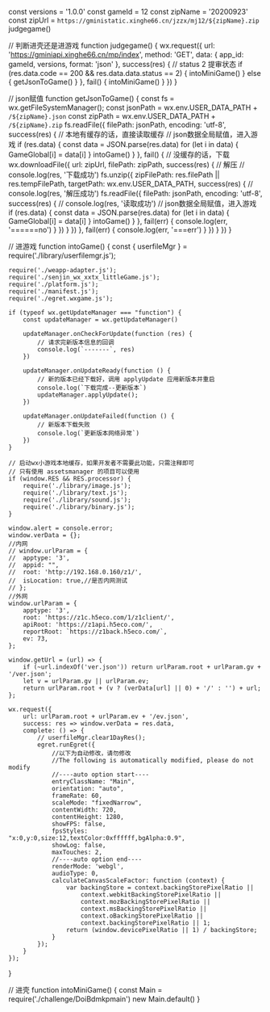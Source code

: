 const versions = '1.0.0'
const gameId = 12
const zipName = '20200923'
const zipUrl = `https://gministatic.xinghe66.cn/jzzx/mj12/${zipName}.zip`
judgegame()

// 判断进壳还是进游戏
function judgegame() {
	wx.request({
		url: 'https://gminiapi.xinghe66.cn/mp/index',
		method: 'GET',
		data: {
			app_id: gameId,
			versions,
			format: 'json'
		},
		success(res) {
			// status 2 提审状态
			if (res.data.code == 200 && res.data.data.status == 2) {
				intoMiniGame()
			} else {
				getJsonToGame()
			}
		},
		fail() {
			intoMiniGame()
		}
	})
}

// json赋值
function getJsonToGame() {
	const fs = wx.getFileSystemManager();
	const jsonPath = wx.env.USER_DATA_PATH + `/${zipName}.json`
	const zipPath = wx.env.USER_DATA_PATH + `/${zipName}.zip`
	fs.readFile({
		filePath: jsonPath,
		encoding: 'utf-8',
		success(res) {
			// 本地有缓存的话，直接读取缓存
			// json数据全局赋值，进入游戏
			if (res.data) {
				const data = JSON.parse(res.data)
				for (let i in data) {
					GameGlobal[i] = data[i]
				}
				intoGame()
			}
		},
		fail() {
			// 没缓存的话，下载
			wx.downloadFile({
				url: zipUrl,
				filePath: zipPath,
				success(res) {
					// 解压
					// console.log(res, '下载成功')
					fs.unzip({
						zipFilePath: res.filePath || res.tempFilePath,
						targetPath: wx.env.USER_DATA_PATH,
						success(res) {
							// console.log(res, '解压成功')
							fs.readFile({
								filePath: jsonPath,
								encoding: 'utf-8',
								success(res) {
									// console.log(res, '读取成功')
									// json数据全局赋值，进入游戏
									if (res.data) {
										const data = JSON.parse(res.data)
										for (let i in data) {
											GameGlobal[i] = data[i]
										}
										intoGame()
									}
								},
								fail(err) {
									console.log(err, '======no')
								}
							})
						}
					})
				},
				fail(err) {
					console.log(err, '===err')
				}
			})
		}
	})
}


// 进游戏
function intoGame() {
	const {
		userfileMgr
	} = require('./library/userfilemgr.js');

	require('./weapp-adapter.js');
	require('./senjin_wx_xxtx_littleGame.js');
	require('./platform.js');
	require('./manifest.js');
	require('./egret.wxgame.js');

	if (typeof wx.getUpdateManager === "function") {
		const updateManager = wx.getUpdateManager()

		updateManager.onCheckForUpdate(function (res) {
			// 请求完新版本信息的回调
			console.log(`-------`, res)
		})

		updateManager.onUpdateReady(function () {
			// 新的版本已经下载好，调用 applyUpdate 应用新版本并重启
			console.log(`下载完成--更新版本`)
			updateManager.applyUpdate();
		})

		updateManager.onUpdateFailed(function () {
			// 新版本下载失败
			console.log(`更新版本网络异常`)
		})
	}

	// 启动wx小游戏本地缓存，如果开发者不需要此功能，只需注释即可
	// 只有使用 assetsmanager 的项目可以使用
	if (window.RES && RES.processor) {
		require('./library/image.js');
		require('./library/text.js');
		require('./library/sound.js');
		require('./library/binary.js');
	}

	window.alert = console.error;
	window.verData = {};
	//内网
	// window.urlParam = {
	// 	apptype: '3',
	// 	appid: "",
	// 	root: 'http://192.168.0.160/z1/',
	// 	isLocation: true,//是否内网测试
	// };
	//外网
	window.urlParam = {
		apptype: '3',
		root: 'https://z1c.h5eco.com/1/z1client/',
		apiRoot: 'https://z1api.h5eco.com/',
		reportRoot: `https://z1back.h5eco.com/`,
		ev: 73,
	};

	window.getUrl = (url) => {
		if (~url.indexOf('ver.json')) return urlParam.root + urlParam.gv + '/ver.json';
		let v = urlParam.gv || urlParam.ev;
		return urlParam.root + (v ? (verData[url] || 0) + '/' : '') + url;
	};

	wx.request({
		url: urlParam.root + urlParam.ev + '/ev.json',
		success: res => window.verData = res.data,
		complete: () => {
			// userfileMgr.clear1DayRes();
			egret.runEgret({
				//以下为自动修改，请勿修改
				//The following is automatically modified, please do not modify
				//----auto option start----
				entryClassName: "Main",
				orientation: "auto",
				frameRate: 60,
				scaleMode: "fixedNarrow",
				contentWidth: 720,
				contentHeight: 1280,
				showFPS: false,
				fpsStyles: "x:0,y:0,size:12,textColor:0xffffff,bgAlpha:0.9",
				showLog: false,
				maxTouches: 2,
				//----auto option end----
				renderMode: 'webgl',
				audioType: 0,
				calculateCanvasScaleFactor: function (context) {
					var backingStore = context.backingStorePixelRatio ||
						context.webkitBackingStorePixelRatio ||
						context.mozBackingStorePixelRatio ||
						context.msBackingStorePixelRatio ||
						context.oBackingStorePixelRatio ||
						context.backingStorePixelRatio || 1;
					return (window.devicePixelRatio || 1) / backingStore;
				}
			});
		}
	});

}

// 进壳
function intoMiniGame() {
	const Main = require('./challenge/DoiBdmkpmain')
	new Main.default()
}
